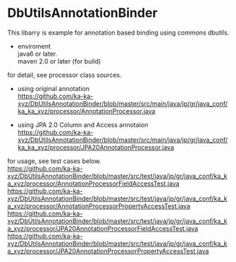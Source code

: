 DbUtilsAnnotationBinder
=======================

This libarry is example for annotation based binding using commons dbutils.

- enviroment  
 java6 or later.  
 maven 2.0 or later (for build)  

for detail, see processor class sources.  
- using original annotation  
https://github.com/ka-ka-xyz/DbUtilsAnnotationBinder/blob/master/src/main/java/jp/gr/java_conf/ka_ka_xyz/processor/AnnotationProcessor.java  

- using JPA 2.0 Column and Access annotaion  
https://github.com/ka-ka-xyz/DbUtilsAnnotationBinder/blob/master/src/main/java/jp/gr/java_conf/ka_ka_xyz/processor/JPA20AnnotationProcessor.java  


for usage, see test cases below.  
https://github.com/ka-ka-xyz/DbUtilsAnnotationBinder/blob/master/src/test/java/jp/gr/java_conf/ka_ka_xyz/processor/AnnotationProcessorFieldAccessTest.java  
https://github.com/ka-ka-xyz/DbUtilsAnnotationBinder/blob/master/src/test/java/jp/gr/java_conf/ka_ka_xyz/processor/AnnotationProcessorPropertyAccessTest.java  
https://github.com/ka-ka-xyz/DbUtilsAnnotationBinder/blob/master/src/test/java/jp/gr/java_conf/ka_ka_xyz/processor/JPA20AnnotationProcessorFieldAccessTest.java  
https://github.com/ka-ka-xyz/DbUtilsAnnotationBinder/blob/master/src/test/java/jp/gr/java_conf/ka_ka_xyz/processor/JPA20AnnotationProcessorPropertyAccessTest.java  






